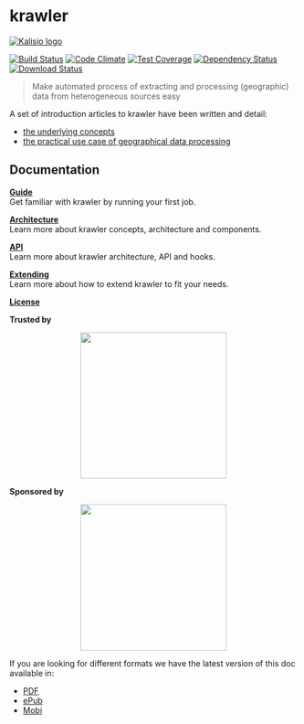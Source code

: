 # krawler

[![Kalisio logo](https://github.com/kalisio/kDocs/blob/master/images/kalisio-logo-256.png)](https://github.com/kalisio/krawler)

[![Build Status](https://travis-ci.org/kalisio/krawler.png?branch=master)](https://travis-ci.org/kalisio/krawler)
[![Code Climate](https://codeclimate.com/github/kalisio/krawler/badges/gpa.svg)](https://codeclimate.com/github/kalisio/krawler)
[![Test Coverage](https://codeclimate.com/github/kalisio/krawler/badges/coverage.svg)](https://codeclimate.com/github/kalisio/krawler/coverage)
[![Dependency Status](https://img.shields.io/david/kalisio/krawler.svg?style=flat-square)](https://david-dm.org/kalisio/krawler)
[![Download Status](https://img.shields.io/npm/dm/krawler.svg?style=flat-square)](https://www.npmjs.com/package/krawler)

> Make automated process of extracting and processing (geographic) data from heterogeneous sources easy

A set of introduction articles to krawler have been written and detail:
* [the underlying concepts](https://medium.com/@luc.claustres/a-minimalist-etl-using-feathersjs-part-1-1d56972d6500)
* [the practical use case of geographical data processing](https://medium.com/@luc.claustres/a-minimalist-etl-using-feathersjs-part-2-6aa89bd73d66)

## Documentation

[**Guide**](./docs/GUIDE.MD)<br/>
Get familiar with krawler by running your first job.

[**Architecture**](./docs/ARCHITECTURE.MD)<br/>
Learn more about krawler concepts, architecture and components.

[**API**](./docs/API.MD)<br/>
Learn more about krawler architecture, API and hooks.

[**Extending**](./docs/EXTENDING.MD)<br/>
Learn more about how to extend krawler to fit your needs.

[**License**](./LICENSE.MD)

**Trusted by**

<p align="center">
  <a href="http://www.airbus.com/"><img src="https://upload.wikimedia.org/wikipedia/commons/2/24/Airbus_logo_2017.png" width="256"/></a>
</p>

**Sponsored by**

<p align="center">
  <a href="http://www.kalisio.xyz"><img src="https://cdn.rawgit.com/kalisio/kDocs/5cea886176539f288e26599c9b4a951c08658caa/images/kalisio-banner-250x96.png" width="256"/></a>
</p>

If you are looking for different formats we have the latest version of this doc available in:

* [PDF](https://www.gitbook.com/download/pdf/book/kalisio/krawler)
* [ePub](https://www.gitbook.com/download/epub/book/kalisio/krawler)
* [Mobi](https://www.gitbook.com/download/mobi/book/kalisio/krawler)
